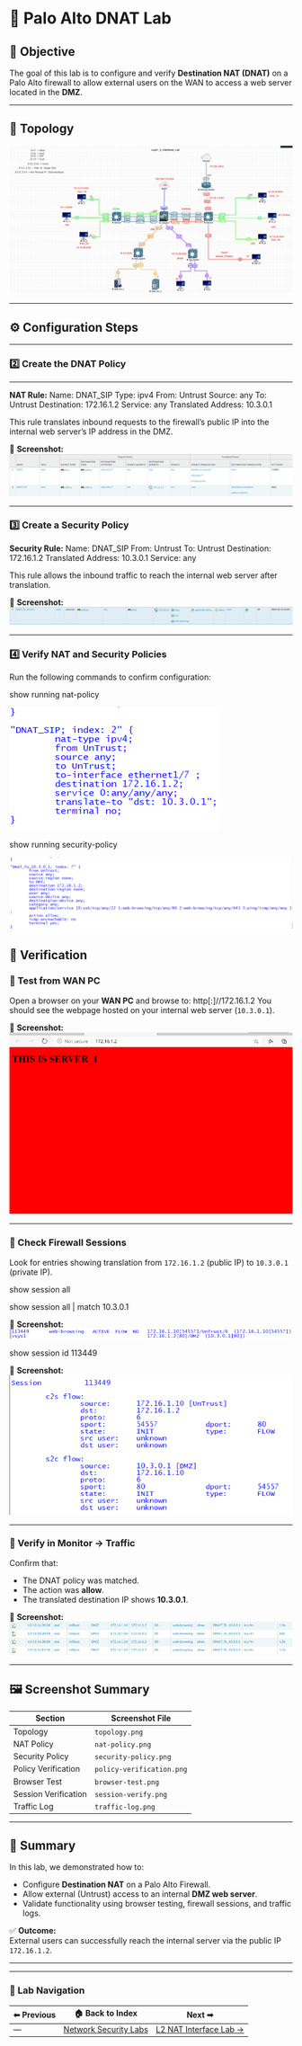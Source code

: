 
# 🧱 Palo Alto DNAT Lab

## 🎯 Objective
The goal of this lab is to configure and verify **Destination NAT (DNAT)** on a Palo Alto firewall to allow external users on the WAN to access a web server located in the **DMZ**.

---

## 🧩 Topology
![Topology](screenshots/topology.png)

---

## ⚙️ Configuration Steps

---

### 2️⃣ Create the DNAT Policy
---
**NAT Rule:**
Name: DNAT_SIP
Type: ipv4
From: Untrust
Source: any
To: Untrust
Destination: 172.16.1.2
Service: any
Translated Address: 10.3.0.1

This rule translates inbound requests to the firewall’s public IP into the internal web server’s IP address in the DMZ.

📸 **Screenshot:**  
![NAT Policy](screenshots/nat-policy.png)

---

### 3️⃣ Create a Security Policy

**Security Rule:**
Name: DNAT_SIP
From: Untrust
To: Untrust
Destination: 172.16.1.2
Translated Address: 10.3.0.1
Service: any


This rule allows the inbound traffic to reach the internal web server after translation.

📸 **Screenshot:**  
![Security Policy](screenshots/security-policy.png)

---

### 4️⃣ Verify NAT and Security Policies
Run the following commands to confirm configuration:

show running nat-policy

![Policy Verification](screenshots/nat-policy-verification.png)

show running security-policy

![Policy Verification](screenshots/security-policy-verification.png)

## 🧪 Verification

### 🔹 Test from WAN PC
Open a browser on your **WAN PC** and browse to:
http[:]//172.16.1.2
You should see the webpage hosted on your internal web server (`10.3.0.1`).

📸 **Screenshot:**  
![Browser Test](screenshots/browser-test.png)

---

### 🔹 Check Firewall Sessions

Look for entries showing translation from `172.16.1.2` (public IP) to `10.3.0.1` (private IP).

show session all

show session all | match 10.3.0.1

📸 **Screenshot:** 
![Session Verification](screenshots/session-verify.png)

show session id 113449

📸 **Screenshot:**  
![Session Verification](screenshots/session-id.png)

---

### 🔹 Verify in Monitor → Traffic
Confirm that:
- The DNAT policy was matched.
- The action was **allow**.
- The translated destination IP shows **10.3.0.1**.

📸 **Screenshot:**  
![Traffic Log](screenshots/traffic-log.png)

---

## 🖼️ Screenshot Summary
| Section | Screenshot File |
|----------|------------------|
| Topology | `topology.png` 
| NAT Policy | `nat-policy.png` |
| Security Policy | `security-policy.png` |
| Policy Verification | `policy-verification.png` |
| Browser Test | `browser-test.png` |
| Session Verification | `session-verify.png` |
| Traffic Log | `traffic-log.png` |

---

## 🧾 Summary
In this lab, we demonstrated how to:
- Configure **Destination NAT** on a Palo Alto Firewall.
- Allow external (Untrust) access to an internal **DMZ web server**.
- Validate functionality using browser testing, firewall sessions, and traffic logs.

✅ **Outcome:**  
External users can successfully reach the internal server via the public IP `172.16.1.2`.

---

---

### 🔁 Lab Navigation

| ⬅ Previous | 🏠 Back to Index | Next ➡ |
|-------------|-----------------|---------|
| — | [Network Security Labs](../index.md) | [L2 NAT Interface Lab →](../palo-alto-l2-nat-interface-lab/index.md) |




